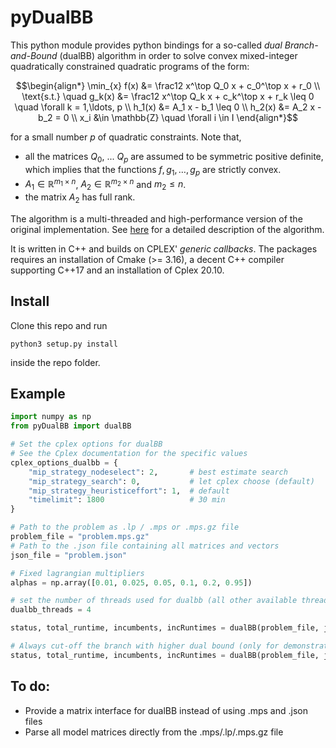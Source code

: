 # pyDualBB

This python module provides python bindings for a so-called *dual Branch-and-Bound*
(dualBB) algorithm in order to solve convex mixed-integer quadratically
constrained quadratic programs of the form:

```math
\begin{align*}
\min_{x} f(x) &= \frac12 x^\top Q_0 x + c_0^\top x + r_0 \\
\text{s.t.} \quad g_k(x) &= \frac12 x^\top Q_k x + c_k^\top x + r_k \leq 0 \quad \forall k = 1,\ldots, p \\
      h_1(x) &= A_1 x - b_1 \leq 0 \\
      h_2(x) &= A_2 x - b_2 = 0 \\
        x_i &\in \mathbb{Z} \quad \forall i \in I
\end{align*}
```

for a small number $p$ of quadratic constraints. Note that,
- all the matrices $Q_0$, ... $Q_p$ are assumed to be symmetric positive definite, which implies that the functions $f, g_1, \ldots, g_p$ are strictly convex.
- $A_1 \in \mathbb{R}^{m_1 \times n}$, $A_2 \in \mathbb{R}^{m_2 \times n}$ and $m_2 \leq n$.
- the matrix $A_2$ has full rank.

The algorithm is a multi-threaded and high-performance version of the original
implementation. See [here](https://link.springer.com/chapter/10.1007%2F978-3-030-48439-2_15) for a detailed description of the algorithm.

It is written in C++ and builds on CPLEX'
*generic callbacks*. The packages requires an installation of Cmake (>= 3.16),
a decent C++ compiler supporting C++17 and an installation of Cplex 20.10.


## Install

Clone this repo and run

```
python3 setup.py install
```
inside the repo folder.

## Example

``` python
import numpy as np
from pyDualBB import dualBB

# Set the cplex options for dualBB
# See the Cplex documentation for the specific values
cplex_options_dualbb = {
    "mip_strategy_nodeselect": 2,       # best estimate search
    "mip_strategy_search": 0,           # let cplex choose (default)
    "mip_strategy_heuristiceffort": 1,  # default
    "timelimit": 1800                   # 30 min
}

# Path to the problem as .lp / .mps or .mps.gz file
problem_file = "problem.mps.gz"
# Path to the .json file containing all matrices and vectors
json_file = "problem.json"

# Fixed lagrangian multipliers
alphas = np.array([0.01, 0.025, 0.05, 0.1, 0.2, 0.95])

# set the number of threads used for dualbb (all other available threads will be used by Cplex)
dualbb_threads = 4

status, total_runtime, incumbents, incRuntimes = dualBB(problem_file, json_file, alphas, options=cplex_options_dualbb, dual_branching_threads=dualbb_threads)

# Always cut-off the branch with higher dual bound (only for demonstration purposes!)
status, total_runtime, incumbents, incRuntimes = dualBB(problem_file, json_file, alphas, options=cplex_options_dualbb, only_single_branch=True, dual_branching_threads=dualbb_threads)
```

## To do:

- Provide a matrix interface for dualBB instead of using .mps and .json files
- Parse all model matrices directly from the .mps/.lp/.mps.gz file
